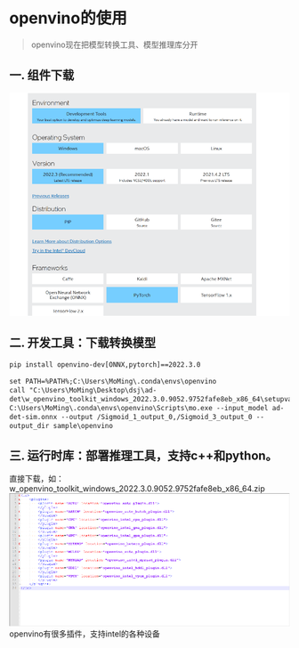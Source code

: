 # openvino的使用
> openvino现在把模型转换工具、模型推理库分开

## 一. 组件下载
![](.images/cf169519.png)

## 二. 开发工具：下载转换模型

```
pip install openvino-dev[ONNX,pytorch]==2022.3.0
```

```
set PATH=%PATH%;C:\Users\MoMing\.conda\envs\openvino
call "C:\Users\MoMing\Desktop\dsj\ad-det\w_openvino_toolkit_windows_2022.3.0.9052.9752fafe8eb_x86_64\setupvars.bat"
C:\Users\MoMing\.conda\envs\openvino\Scripts\mo.exe --input_model ad-det-sim.onnx --output /Sigmoid_1_output_0,/Sigmoid_3_output_0 --output_dir sample\openvino
```

## 三. 运行时库：部署推理工具，支持c++和python。
直接下载，如：w_openvino_toolkit_windows_2022.3.0.9052.9752fafe8eb_x86_64.zip
![](.images/b8ae5cda.png)
openvino有很多插件，支持intel的各种设备






